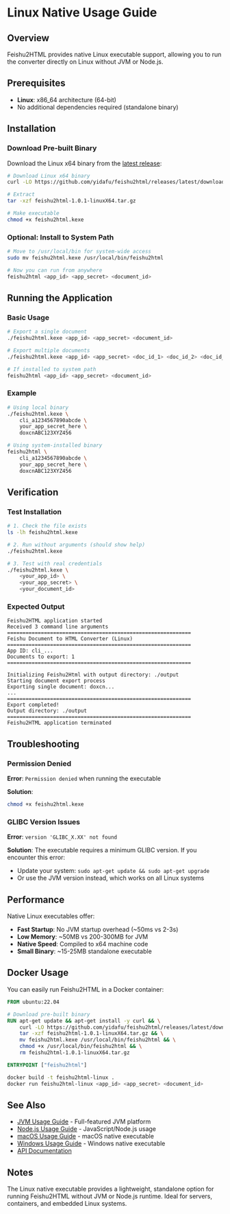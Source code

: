 # Linux Native Usage Guide

## Overview

Feishu2HTML provides native Linux executable support, allowing you to run the converter directly on Linux without JVM or Node.js.

## Prerequisites

- **Linux**: x86_64 architecture (64-bit)
- No additional dependencies required (standalone binary)

## Installation

### Download Pre-built Binary

Download the Linux x64 binary from the [latest release](https://github.com/yidafu/feishu2html/releases/latest):

```bash
# Download Linux x64 binary
curl -LO https://github.com/yidafu/feishu2html/releases/latest/download/feishu2html-1.0.1-linuxX64.tar.gz

# Extract
tar -xzf feishu2html-1.0.1-linuxX64.tar.gz

# Make executable
chmod +x feishu2html.kexe
```

### Optional: Install to System Path

```bash
# Move to /usr/local/bin for system-wide access
sudo mv feishu2html.kexe /usr/local/bin/feishu2html

# Now you can run from anywhere
feishu2html <app_id> <app_secret> <document_id>
```

## Running the Application

### Basic Usage

```bash
# Export a single document
./feishu2html.kexe <app_id> <app_secret> <document_id>

# Export multiple documents
./feishu2html.kexe <app_id> <app_secret> <doc_id_1> <doc_id_2> <doc_id_3>

# If installed to system path
feishu2html <app_id> <app_secret> <document_id>
```

### Example

```bash
# Using local binary
./feishu2html.kexe \
    cli_a1234567890abcde \
    your_app_secret_here \
    doxcnABC123XYZ456

# Using system-installed binary
feishu2html \
    cli_a1234567890abcde \
    your_app_secret_here \
    doxcnABC123XYZ456
```

## Verification

### Test Installation

```bash
# 1. Check the file exists
ls -lh feishu2html.kexe

# 2. Run without arguments (should show help)
./feishu2html.kexe

# 3. Test with real credentials
./feishu2html.kexe \
    <your_app_id> \
    <your_app_secret> \
    <your_document_id>
```

### Expected Output

```
Feishu2HTML application started
Received 3 command line arguments
============================================================
Feishu Document to HTML Converter (Linux)
============================================================
App ID: cli_...
Documents to export: 1
============================================================

Initializing Feishu2Html with output directory: ./output
Starting document export process
Exporting single document: doxcn...
...
============================================================
Export completed!
Output directory: ./output
============================================================
Feishu2HTML application terminated
```

## Troubleshooting

### Permission Denied

**Error**: `Permission denied` when running the executable

**Solution**:
```bash
chmod +x feishu2html.kexe
```

### GLIBC Version Issues

**Error**: `version 'GLIBC_X.XX' not found`

**Solution**: The executable requires a minimum GLIBC version. If you encounter this error:
- Update your system: `sudo apt-get update && sudo apt-get upgrade`
- Or use the JVM version instead, which works on all Linux systems

## Performance

Native Linux executables offer:

- **Fast Startup**: No JVM startup overhead (~50ms vs 2-3s)
- **Low Memory**: ~50MB vs 200-300MB for JVM
- **Native Speed**: Compiled to x64 machine code
- **Small Binary**: ~15-25MB standalone executable

## Docker Usage

You can easily run Feishu2HTML in a Docker container:

```dockerfile
FROM ubuntu:22.04

# Download pre-built binary
RUN apt-get update && apt-get install -y curl && \
    curl -LO https://github.com/yidafu/feishu2html/releases/latest/download/feishu2html-1.0.1-linuxX64.tar.gz && \
    tar -xzf feishu2html-1.0.1-linuxX64.tar.gz && \
    mv feishu2html.kexe /usr/local/bin/feishu2html && \
    chmod +x /usr/local/bin/feishu2html && \
    rm feishu2html-1.0.1-linuxX64.tar.gz

ENTRYPOINT ["feishu2html"]
```

```bash
docker build -t feishu2html-linux .
docker run feishu2html-linux <app_id> <app_secret> <document_id>
```

## See Also

- [JVM Usage Guide](./jvm-usage.md) - Full-featured JVM platform
- [Node.js Usage Guide](./nodejs-usage.md) - JavaScript/Node.js usage
- [macOS Usage Guide](./macos-usage.md) - macOS native executable
- [Windows Usage Guide](./windows-usage.md) - Windows native executable
- [API Documentation](https://yidafu.github.io/feishu2html/)

## Notes

The Linux native executable provides a lightweight, standalone option for running Feishu2HTML without JVM or Node.js runtime. Ideal for servers, containers, and embedded Linux systems.

